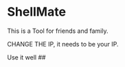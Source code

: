 # ShellMate

This is a Tool for friends and family.

CHANGE THE IP, it needs to be your IP.

Use it well ##
